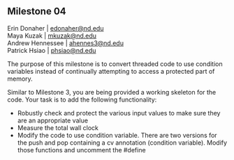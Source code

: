 ## Milestone 04
Erin Donaher | edonaher@nd.edu  
Maya Kuzak | mkuzak@nd.edu  
Andrew Hennessee | ahennes3@nd.edu  
Patrick Hsiao | phsiao@nd.edu

The purpose of this milestone is to convert threaded code to use condition variables instead of
continually attempting to access a protected part of memory.

Similar to Milestone 3, you are being provided a working skeleton for the code. Your task is to
add the following functionality:
- Robustly check and protect the various input values to make sure they are an appropriate
value
- Measure the total wall clock
- Modify the code to use condition variable. There are two versions for the push and pop
containing a cv annotation (condition variable). Modify those functions and uncomment
the #define